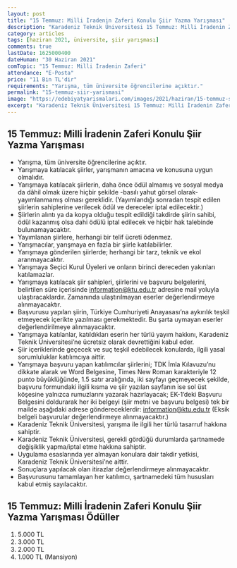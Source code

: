 ```yaml
---
layout: post
title: "15 Temmuz: Milli İradenin Zaferi Konulu Şiir Yazma Yarışması"
description: "Karadeniz Teknik Üniversitesi 15 Temmuz: Milli İradenin Zaferi Konulu Şiir Yazma Yarışması düzenliyor"
category: articles
tags: [haziran 2021, üniversite, şiir yarışması]
comments: true
lastDate: 1625000400    
dateHuman: "30 Haziran 2021"
comTopic: "15 Temmuz: Milli İradenin Zaferi"
attendance: "E-Posta"
price: "11 Bin TL'dir"
requirements: "Yarışma, tüm üniversite öğrencilerine açıktır."
permalink: "15-temmuz-siir-yarismasi"
image: "https://edebiyatyarismalari.com/images/2021/haziran/15-temmuz-siir-yarismasi.jpg"
excerpt: "Karadeniz Teknik Üniversitesi 15 Temmuz: Milli İradenin Zaferi Konulu Şiir Yazma Yarışması düzenliyor"
---
```


## 15 Temmuz: Milli İradenin Zaferi Konulu Şiir Yazma Yarışması
- Yarışma, tüm üniversite öğrencilerine açıktır.
- Yarışmaya katılacak şiirler, yarışmanın amacına ve konusuna uygun olmalıdır.
- Yarışmaya katılacak şiirlerin, daha önce ödül almamış ve sosyal medya da dâhil olmak üzere hiçbir şekilde -basılı yahut görsel olarak- yayımlanmamış olması gereklidir.  (Yayımlandığı sonradan tespit edilen şiirlerin sahiplerine verilecek ödül ve dereceler iptal edilecektir.)
- Şiirlerin alıntı ya da kopya olduğu tespit edildiği takdirde şiirin sahibi, ödül kazanmış olsa dahi ödülü iptal edilecek ve hiçbir hak talebinde bulunamayacaktır.
- Yayımlanan şiirlere, herhangi bir telif ücreti ödenmez.
- Yarışmacılar, yarışmaya en fazla bir şiirle katılabilirler.
- Yarışmaya gönderilen şiirlerde; herhangi bir tarz, teknik ve ekol aranmayacaktır.
- Yarışmaya Seçici Kurul Üyeleri ve onların birinci dereceden yakınları katılamazlar.
- Yarışmaya katılacak şiir sahipleri, şiirlerini ve başvuru belgelerini, belirtilen süre içerisinde information@ktu.edu.tr adresine mail yoluyla ulaştıracaklardır. Zamanında ulaştırılmayan eserler değerlendirmeye alınmayacaktır.
- Başvurusu yapılan şiirin, Türkiye Cumhuriyeti Anayasası’na aykırılık teşkil etmeyecek içerikte yazılması gerekmektedir. Bu şarta uymayan eserler değerlendirilmeye alınmayacaktır.
- Yarışmaya katılanlar, katıldıkları eserin her türlü yayım hakkını, Karadeniz Teknik Üniversitesi’ne ücretsiz olarak devrettiğini kabul eder.
- Şiir içeriklerinde geçecek ve suç teşkil edebilecek konularda, ilgili yasal sorumluluklar katılımcıya aittir.
- Yarışmaya başvuru yapan katılımcılar şiirlerini; TDK İmla Kılavuzu’nu dikkate alarak ve Word Belgesine, Times New Roman karakteriyle 12 punto büyüklüğünde, 1.5 satır aralığında, iki sayfayı geçmeyecek şekilde, başvuru formundaki ilgili kısma ve şiir yazılan sayfanın ise sol üst köşesine yalnızca rumuzlarını yazarak hazırlayacak; EK-1’deki Başvuru Belgesini doldurarak her iki belgeyi (şiir metni ve başvuru belgesi) tek bir mailde aşağıdaki adrese göndereceklerdir: information@ktu.edu.tr (Eksik belgeli başvurular değerlendirmeye alınmayacaktır.)
- Karadeniz Teknik Üniversitesi, yarışma ile ilgili her türlü tasarruf hakkına sahiptir.
- Karadeniz Teknik Üniversitesi, gerekli gördüğü durumlarda şartnamede değişiklik yapma/iptal etme hakkına sahiptir.
- Uygulama esaslarında yer almayan konulara dair takdir yetkisi, Karadeniz Teknik Üniversitesi’ne aittir.
- Sonuçlara yapılacak olan itirazlar değerlendirmeye alınmayacaktır.
- Başvurusunu tamamlayan her katılımcı, şartnamedeki tüm hususları kabul etmiş sayılacaktır.

## 15 Temmuz: Milli İradenin Zaferi Konulu Şiir Yazma Yarışması Ödüller
1. 5.000 TL
2. 3.000 TL
3. 2.000 TL
4. 1.000 TL (Mansiyon)